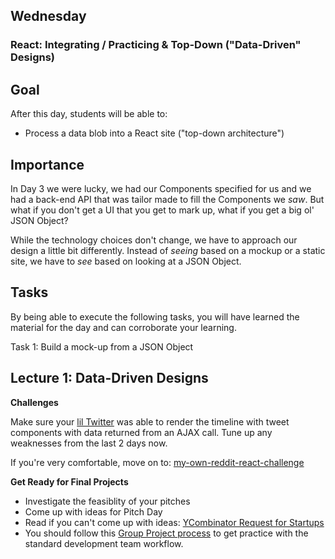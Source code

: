 ## Wednesday

### React: Integrating / Practicing &amp; Top-Down ("Data-Driven" Designs)

## Goal

After this day, students will be able to:

* Process a data blob into a React site ("top-down architecture")

## Importance

In Day 3 we were lucky, we had our Components specified for us and we had a
back-end API that was tailor made to fill the Components we _saw_. But what if
you don't get a UI that you get to mark up, what if you get a big ol' JSON
Object?

While the technology choices don't change, we have to approach our design a
little bit differently. Instead of _seeing_ based on a mockup or a static site,
we have to _see_ based on looking at a JSON Object.

## Tasks

By being able to execute the following tasks, you will have learned the
material for the day and can corroborate your learning.

Task 1: Build a mock-up from a JSON Object

## Lecture 1: Data-Driven Designs

**Challenges**

Make sure your [lil Twitter](../../../../lil-twitter-react-challenge) was able
to render the timeline with tweet components with data returned from an AJAX
call. Tune up any weaknesses from the last 2 days now.

If you're very comfortable, move on to: [my-own-reddit-react-challenge]()

**Get Ready for Final Projects**

- Investigate the feasiblity of your pitches
- Come up with ideas for Pitch Day
- Read if you can't come up with ideas: [YCombinator Request for Startups](https://www.ycombinator.com/rfs/)
- You should follow this [Group Project process](../resources/group_project_process.md) to get practice with the standard development team workflow.
